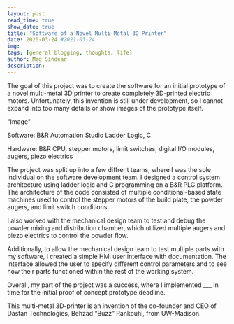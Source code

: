 ```yaml
---
layout: post
read_time: true
show_date: true
title: "Software of a Novel Multi-Metal 3D Printer"
date: 2020-03-24 #2021-03-24
img: 
tags: [general blogging, thoughts, life]
author: Meg Sindear
description:
---
```

The goal of this project was to create the software for an initial prototype of a novel multi-metal 3D printer to create completely 3D-printed electric motors. Unfortunately, this invention is still under development, so I cannot expand into too many details or show images of the prototype itself.

"Image"

Software: B&amp;R Automation Studio Ladder Logic, C

Hardware: B&amp;R CPU, stepper motors, limit switches, digital I/O modules, augers, piezo electrics

The project was split up into a few diffrent teams, where I was the sole individual on the software development team. I designed a control system architecture using ladder logic and C programming on a B&amp;R PLC platform. The architecture of the code consisted of multiple conditional-based state machines used to control the stepper motors of the build plate, the powder augers, and limit switch conditions.


I also worked with the mechanical design team to test and debug the powder mixing and distribution chamber, which utilized multiple augers and piezo electrics to control the powder flow.

Additionally, to allow the mechanical design team to test multiple parts with my software, I created a simple HMI user interface with documentation. The interface allowed the user to specify different control parameters and to see how their parts functioned within the rest of the working system.

Overall, my part of the project was a success, where I implemented ___ in time for the initial proof of concept prototype deadline.

This multi-metal 3D-printer is an invention of the co-founder and CEO of Dastan Technologies, Behzad “Buzz” Rankouhi, from UW-Madison. 